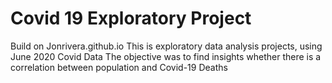 # Covid 19 Exploratory Project
Build on Jonrivera.github.io
This is exploratory data analysis projects, using June 2020 Covid Data
The objective was to find insights whether there is a correlation between population and Covid-19 Deaths
